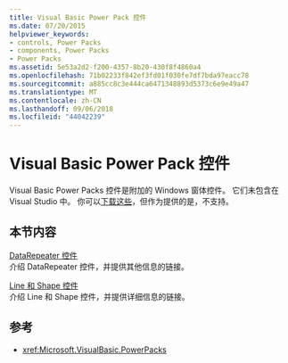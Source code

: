 ```yaml
---
title: Visual Basic Power Pack 控件
ms.date: 07/20/2015
helpviewer_keywords:
- controls, Power Packs
- components, Power Packs
- Power Packs
ms.assetid: 5e53a2d2-f200-4357-8b20-430f8f4860a4
ms.openlocfilehash: 71b02233f842ef3fd01f030fe7df7bda97eacc78
ms.sourcegitcommit: a885cc8c3e444ca6471348893d5373c6e9e49a47
ms.translationtype: MT
ms.contentlocale: zh-CN
ms.lasthandoff: 09/06/2018
ms.locfileid: "44042239"
---
```

# <a name="visual-basic-power-packs-controls"></a>Visual Basic Power Pack 控件

Visual Basic Power Packs 控件是附加的 Windows 窗体控件。 它们未包含在 Visual Studio 中。  你可以[下载这些](https://go.microsoft.com/fwlink/?LinkId=321343)，但作为提供的是，不支持。  
  
## <a name="in-this-section"></a>本节内容
  
[DataRepeater 控件](../../../visual-basic/developing-apps/windows-forms/datarepeater-control-visual-studio.md)  
介绍 DataRepeater 控件，并提供其他信息的链接。

[Line 和 Shape 控件](../../../visual-basic/developing-apps/windows-forms/line-and-shape-controls-visual-studio.md)  
介绍 Line 和 Shape 控件，并提供详细信息的链接。

## <a name="reference"></a>参考

- <xref:Microsoft.VisualBasic.PowerPacks>
